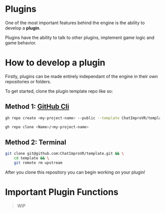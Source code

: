 # Plugins

One of the most important features behind the engine is the ability to develop a **plugin**. 

Plugins have the ability to talk to other plugins, implement game logic and game behavior.

# How to develop a plugin

Firstly, plugins can be made entirely independant of the engine in their own repositories or folders.

To get started, clone the plugin template repo like so:

## Method 1: [GitHub Cli](https://cli.github.com/)
```sh
gh repo create <my-project-name> --public --template ChatImproVR/template

gh repo clone <Name>/<my-project-name>
```

## Method 2: Terminal
```sh
git clone git@github.com:ChatImproVR/template.git && \
    cd template && \
    git remote rm upstream
```

After you clone this repository you can begin working on your plugin!

# Important Plugin Functions
> WIP
